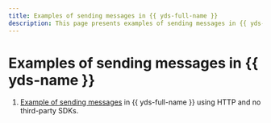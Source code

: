 ```yaml
---
title: Examples of sending messages in {{ yds-full-name }}
description: This page presents examples of sending messages in {{ yds-name }}.
---
```


# Examples of sending messages in {{ yds-name }}

1. [Example of sending messages](https://github.com/yandex-cloud/examples/tree/master/yds/examples) in {{ yds-full-name }} using HTTP and no third-party SDKs.
